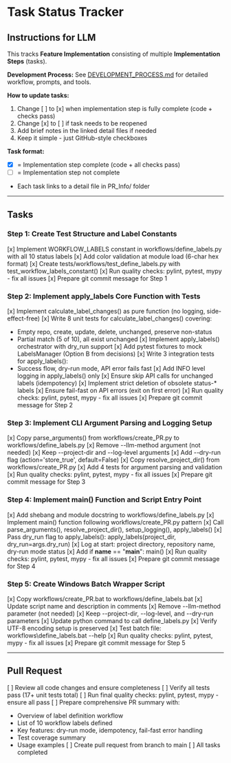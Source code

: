 # Task Status Tracker

## Instructions for LLM

This tracks **Feature Implementation** consisting of multiple **Implementation Steps** (tasks).

**Development Process:** See [DEVELOPMENT_PROCESS.md](./DEVELOPMENT_PROCESS.md) for detailed workflow, prompts, and tools.

**How to update tasks:**
1. Change [ ] to [x] when implementation step is fully complete (code + checks pass)
2. Change [x] to [ ] if task needs to be reopened
3. Add brief notes in the linked detail files if needed
4. Keep it simple - just GitHub-style checkboxes

**Task format:**
- [x] = Implementation step complete (code + all checks pass)
- [ ] = Implementation step not complete
- Each task links to a detail file in PR_Info/ folder

---

## Tasks

### Step 1: Create Test Structure and Label Constants
[x] Implement WORKFLOW_LABELS constant in workflows/define_labels.py with all 10 status labels
[x] Add color validation at module load (6-char hex format)
[x] Create tests/workflows/test_define_labels.py with test_workflow_labels_constant()
[x] Run quality checks: pylint, pytest, mypy - fix all issues
[x] Prepare git commit message for Step 1

### Step 2: Implement apply_labels Core Function with Tests
[x] Implement calculate_label_changes() as pure function (no logging, side-effect-free)
[x] Write 8 unit tests for calculate_label_changes() covering:
  - Empty repo, create, update, delete, unchanged, preserve non-status
  - Partial match (5 of 10), all exist unchanged
[x] Implement apply_labels() orchestrator with dry_run support
[x] Add pytest fixtures to mock LabelsManager (Option B from decisions)
[x] Write 3 integration tests for apply_labels():
  - Success flow, dry-run mode, API error fails fast
[x] Add INFO level logging in apply_labels() only
[x] Ensure skip API calls for unchanged labels (idempotency)
[x] Implement strict deletion of obsolete status-* labels
[x] Ensure fail-fast on API errors (exit on first error)
[x] Run quality checks: pylint, pytest, mypy - fix all issues
[x] Prepare git commit message for Step 2

### Step 3: Implement CLI Argument Parsing and Logging Setup
[x] Copy parse_arguments() from workflows/create_PR.py to workflows/define_labels.py
[x] Remove --llm-method argument (not needed)
[x] Keep --project-dir and --log-level arguments
[x] Add --dry-run flag (action='store_true', default=False)
[x] Copy resolve_project_dir() from workflows/create_PR.py
[x] Add 4 tests for argument parsing and validation
[x] Run quality checks: pylint, pytest, mypy - fix all issues
[x] Prepare git commit message for Step 3

### Step 4: Implement main() Function and Script Entry Point
[x] Add shebang and module docstring to workflows/define_labels.py
[x] Implement main() function following workflows/create_PR.py pattern
[x] Call parse_arguments(), resolve_project_dir(), setup_logging(), apply_labels()
[x] Pass dry_run flag to apply_labels(): apply_labels(project_dir, dry_run=args.dry_run)
[x] Log at start: project directory, repository name, dry-run mode status
[x] Add if __name__ == "__main__": main()
[x] Run quality checks: pylint, pytest, mypy - fix all issues
[x] Prepare git commit message for Step 4

### Step 5: Create Windows Batch Wrapper Script
[x] Copy workflows/create_PR.bat to workflows/define_labels.bat
[x] Update script name and description in comments
[x] Remove --llm-method parameter (not needed)
[x] Keep --project-dir, --log-level, and --dry-run parameters
[x] Update python command to call define_labels.py
[x] Verify UTF-8 encoding setup is preserved
[x] Test batch file: workflows\define_labels.bat --help
[x] Run quality checks: pylint, pytest, mypy - fix all issues
[x] Prepare git commit message for Step 5

---

## Pull Request
[ ] Review all code changes and ensure completeness
[ ] Verify all tests pass (17+ unit tests total)
[ ] Run final quality checks: pylint, pytest, mypy - ensure all pass
[ ] Prepare comprehensive PR summary with:
  - Overview of label definition workflow
  - List of 10 workflow labels defined
  - Key features: dry-run mode, idempotency, fail-fast error handling
  - Test coverage summary
  - Usage examples
[ ] Create pull request from branch to main
[ ] All tasks completed